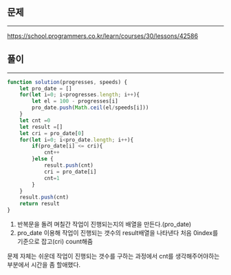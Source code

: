## 문제
----
https://school.programmers.co.kr/learn/courses/30/lessons/42586

## 풀이
---
```jsx
function solution(progresses, speeds) {
    let pro_date = []
    for(let i=0; i<progresses.length; i++){
        let el = 100 - progresses[i]
        pro_date.push(Math.ceil(el/speeds[i]))
    }
    let cnt =0
    let result =[]
    let cri = pro_date[0]
    for(let i=0; i<pro_date.length; i++){
        if(pro_date[i] <= cri){
            cnt++
        }else {
            result.push(cnt)
            cri = pro_date[i]
            cnt=1
        }
    }
    result.push(cnt)
    return result
}

```
1. 반복문을 돌려 며칠간 작업이 진행되는지의 배열을 만든다.(pro_date)
2. pro_date 이용해 작업이 진행되는 갯수의 result배열을 나타낸다
  처음 0index를 기준으로 잡고(cri) count해줌

문제 자체는 쉬운데 작업이 진행되는 갯수를 구하는 과정에서 cnt를 생각해주어야하는 부분에서 시간을 좀 할애했다. 
